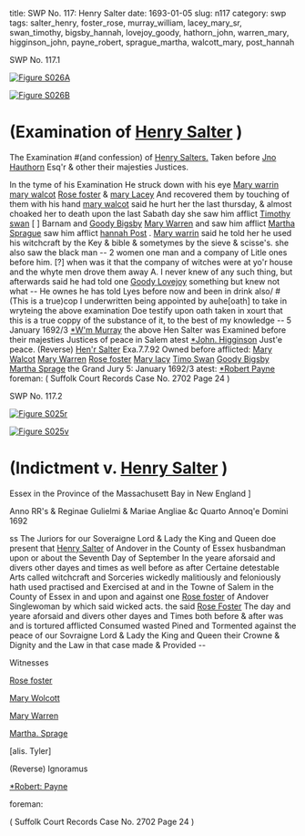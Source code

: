 title: SWP No. 117: Henry Salter
date: 1693-01-05
slug: n117
category: swp
tags: salter_henry, foster_rose, murray_william, lacey_mary_sr, swan_timothy, bigsby_hannah, lovejoy_goody, hathorn_john, warren_mary, higginson_john, payne_robert, sprague_martha, walcott_mary, post_hannah




<div markdown class="doc" id="n117.1">

<div class="doc_id">SWP No. 117.1</div>



<span markdown class="figure">[![Figure S026A](archives/Suffolk/small/S026A.jpg)](archives/Suffolk/large/S026A.jpg)</span>



<span markdown class="figure">[![Figure S026B](archives/Suffolk/small/S026B.jpg)](archives/Suffolk/large/S026B.jpg)</span>


# (Examination of [Henry Salter](/tag/salter_henry.html) )

The Examination #(and confession) of [Henry Salters.](/tag/salter_henry.html) Taken before [Jno Hauthorn](/tag/hathorn_john.html) Esq'r & other their majesties Justices.

In the tyme of his Examination He struck down with his eye [Mary warrin](/tag/warren_mary.html) [mary walcot](/tag/walcott_mary.html) [Rose foster](/tag/foster_rose.html) & [mary Lacey](/tag/lacey_mary_sr.html) And recovered them by touching of them with his hand [mary walcot](/tag/walcott_mary.html) said he hurt her the last thursday, & almost choaked her to death upon the last Sabath day she saw him afflict [Timothy swan](/tag/swan_timothy.html) [ ] Barnam and [Goody Bigsby](/tag/bigsby_hannah.html) [Mary Warren](/tag/warren_mary.html) and saw him afflict [Martha Sprague](/tag/sprague_martha.html) saw him afflict [hannah Post](/tag/post_hannah.html) . [Mary warrin](/tag/warren_mary.html) said he told her he used his witchcraft by the Key & bible & sometymes by the sieve & scisse's. she also saw the black man -- 2 women one man and a company of Litle ones before him. [?] when was it that the company of witches were at yo'r house and the whyte men drove them away A. I never knew of any such thing, but afterwards said he had told one [Goody Lovejoy](/tag/lovejoy_goody.html) something but knew not what -- He ownes he has told Lyes before now and been in drink also/ #(This is a true)cop I underwritten being appointed by auhe[oath]  to take in wryteing the above examination Doe testify upon oath taken in xourt that this is a true coppy of the substance of it, to the best of my knowledge --
5 January 1692/3  [*W'm Murray](/tag/murray_william.html) the above Hen Salter was Examined before their majesties Justices of peace in Salem  atest [*John. Higginson](/tag/higginson_john.html) Just'e peace. (Reverse)  [Hen'r Salter](/tag/salter_henry.html) Exa.7.7.92 Owned before    afflicted: [Mary Walcot](/tag/walcott_mary.html) [Mary Warren](/tag/warren_mary.html) [Rose foster](/tag/foster_rose.html) [Mary lacy](/tag/lacey_mary_sr.html) [Timo Swan](/tag/swan_timothy.html) [Goody Bigsby](/tag/bigsby_hannah.html) [Martha Sprage](/tag/sprague_martha.html) the Grand Jury 5: January 1692/3 atest:  [*Robert Payne](/tag/payne_robert.html) foreman:  ( Suffolk Court Records Case No. 2702 Page 24 )

</div>



<div markdown class="doc" id="n117.2">

<div class="doc_id">SWP No. 117.2</div>



<span markdown class="figure">[![Figure S025r](archives/Suffolk/small/S025A.jpg)](archives/Suffolk/large/S025A.jpg)</span>



<span markdown class="figure">[![Figure S025v](archives/Suffolk/small/S025B.jpg)](archives/Suffolk/large/S025B.jpg)</span>


# (Indictment v. [Henry Salter](/tag/salter_henry.html) )

Essex in the Province of the Massachusett Bay in New England ]

Anno RR's & Reginae Gulielmi & Mariae Angliae &c Quarto Annoq'e Domini 1692 

ss The Juriors for our Soveraigne Lord & Lady the King and Queen doe present that [Henry Salter](/tag/salter_henry.html) of Andover in the County of Essex husbandman upon or about the Seventh Day of September In the yeare aforsaid and divers other dayes and times as well before as after Certaine detestable Arts called witchcraft and Sorceries wickedly malitiously and feloniously hath used practised and Exercised at and in the Towne of Salem in the County of Essex in and upon and against one [Rose foster](/tag/foster_rose.html) of Andover Singlewoman by which said wicked acts. the said [Rose Foster](/tag/foster_rose.html) The day and yeare aforsaid and divers other dayes and Times both before & after was and is tortured afflicted Consumed wasted Pined and Tormented against the peace of our Sovraigne Lord & Lady the King and Queen their Crowne & Dignity and the Law in that case made & Provided --

Witnesses 

[Rose foster](/tag/foster_rose.html)

[Mary Wolcott](/tag/walcott_mary.html)

[Mary Warren](/tag/warren_mary.html)

[Martha. Sprage](/tag/sprague_martha.html)

[alis. Tyler] 

(Reverse) Ignoramus 

[*Robert: Payne](/tag/payne_robert.html)

foreman: 

( Suffolk Court Records Case No. 2702 Page 24 )


</div>

